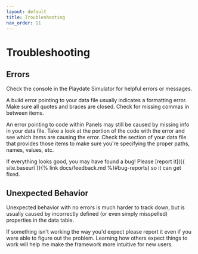 ```yaml
---
layout: default
title: Troubleshooting
nav_order: 11
---
```


# Troubleshooting

## Errors

Check the console in the Playdate Simulator for helpful errors or messages.

A build error pointing to your data file usually indicates a formatting error. Make sure all quotes and braces are closed. Check for missing commas in between items.

An error pointing to code within Panels may still be caused by missing info in your data file. Take a look at the portion of the code with the error and see which items are causing the error. Check the section of your data file that provides those items to make sure you're specifying the proper paths, names, values, etc.

If everything looks good, you may have found a bug! Please [report it]({{ site.baseurl }}{% link docs/feedback.md %}#bug-reports) so it can get fixed.

## Unexpected Behavior

Unexpected behavior with no errors is much harder to track down, but is usually caused by incorrectly defined (or even simply misspelled) properties in the data table.

If something isn't working the way you'd expect please report it even if you were able to figure out the problem. Learning how others expect things to work will help me make the framework more intuitive for new users.
